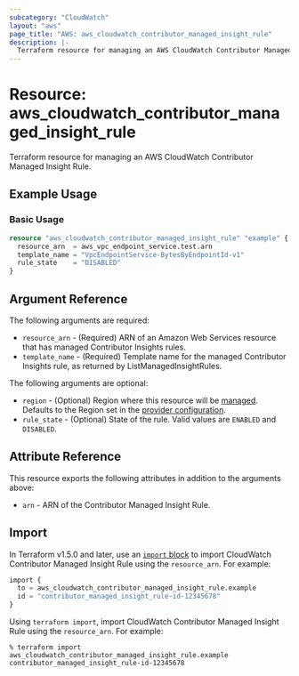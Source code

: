 ```yaml
---
subcategory: "CloudWatch"
layout: "aws"
page_title: "AWS: aws_cloudwatch_contributor_managed_insight_rule"
description: |-
  Terraform resource for managing an AWS CloudWatch Contributor Managed Insight Rule.
---
```


# Resource: aws_cloudwatch_contributor_managed_insight_rule

Terraform resource for managing an AWS CloudWatch Contributor Managed Insight Rule.

## Example Usage

### Basic Usage

```terraform
resource "aws_cloudwatch_contributor_managed_insight_rule" "example" {
  resource_arn  = aws_vpc_endpoint_service.test.arn
  template_name = "VpcEndpointService-BytesByEndpointId-v1"
  rule_state    = "DISABLED"
}
```

## Argument Reference

The following arguments are required:

* `resource_arn` - (Required) ARN of an Amazon Web Services resource that has managed Contributor Insights rules.
* `template_name` - (Required) Template name for the managed Contributor Insights rule, as returned by ListManagedInsightRules.

The following arguments are optional:

* `region` - (Optional) Region where this resource will be [managed](https://docs.aws.amazon.com/general/latest/gr/rande.html#regional-endpoints). Defaults to the Region set in the [provider configuration](https://registry.terraform.io/providers/hashicorp/aws/latest/docs#aws-configuration-reference).
* `rule_state` - (Optional) State of the rule. Valid values are `ENABLED` and `DISABLED`.

## Attribute Reference

This resource exports the following attributes in addition to the arguments above:

* `arn` - ARN of the Contributor Managed Insight Rule.

## Import

In Terraform v1.5.0 and later, use an [`import` block](https://developer.hashicorp.com/terraform/language/import) to import CloudWatch Contributor Managed Insight Rule using the `resource_arn`. For example:

```terraform
import {
  to = aws_cloudwatch_contributor_managed_insight_rule.example
  id = "contributor_managed_insight_rule-id-12345678"
}
```

Using `terraform import`, import CloudWatch Contributor Managed Insight Rule using the `resource_arn`. For example:

```console
% terraform import aws_cloudwatch_contributor_managed_insight_rule.example contributor_managed_insight_rule-id-12345678
```
